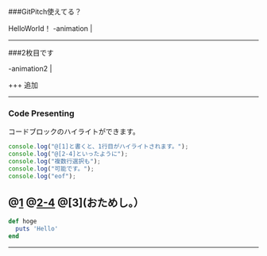 ###GitPitch使えてる？

HelloWorld！
-animation |


---

###2枚目です

-animation2 |

+++
追加

---

### Code Presenting
コードブロックのハイライトができます。
```js
console.log("@[1]と書くと、1行目がハイライトされます。");
console.log("@[2-4]といったように");
console.log("複数行選択も");
console.log("可能です。");
console.log("eof");
```
@[1](ハイライト行の解説も記述できます。)
@[2-4](コメントは[]の右に記述します。)
@[3](おためし。）
---
```ruby
def hoge
  puts 'Hello'
end
```
---
